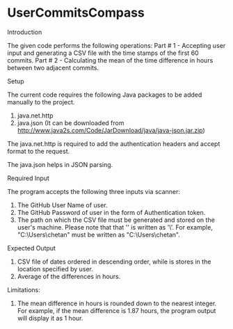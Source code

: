 # UserCommitsCompass

Introduction

The given code performs the following operations:
Part # 1 - Accepting user input and generating a CSV file with the time stamps of the first 60 commits.
Part # 2 - Calculating the mean of the time difference in hours between two adjacent commits.

Setup

The current code requires the following Java packages to be added manually to the project.
1. java.net.http
2. java.json (It can be downloaded from http://www.java2s.com/Code/JarDownload/java/java-json.jar.zip)

The java.net.http is required to add the authentication headers and accept format to the request.

The java.json helps in JSON parsing.

Required Input

The program accepts the following three inputs via scanner:
1. The GitHub User Name of user.
2. The GitHub Password of user in the form of Authentication token.
3. The path on which the CSV file must be generated and stored on the user's machine. Please note that that '\' is written as '\\'. For example, "C:\Users\chetan" must be written as "C:\\Users\\chetan".

Expected Output

1. CSV file of dates ordered in descending order, while is stores in the location specified by user.
2. Average of the differences in hours. 

Limitations:
1. The mean difference in hours is rounded down to the nearest integer. For example, if the mean difference is 1.87 hours, the program output will display it as 1 hour.